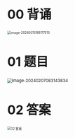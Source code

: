 # 00 背诵

<img src="https://cvp.oss-cn-shanghai.aliyuncs.com/picgo/202403131851658.png" alt="image-20240313185117513" style="zoom:50%;" />



# 01 题目

<img src="https://cvp.oss-cn-shanghai.aliyuncs.com/picgo/202402070831887.png" alt="image-20240207083143834" style="zoom: 67%;" />



# 02 答案

<img src="https://cvp.oss-cn-shanghai.aliyuncs.com/picgo/202402261655170.png" alt="02 答案" style="zoom:50%;" />

